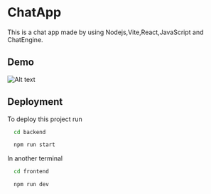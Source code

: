 
# ChatApp

This is a chat app made by using Nodejs,Vite,React,JavaScript and ChatEngine.


## Demo
![Alt text](https://github.com/pallavisaxena215/ChatApp/assets/43824903/6deefce7-dca8-44ec-a3bc-cda0c90dca9f)




## Deployment

To deploy this project run

```bash
  cd backend 
```
```bash
  npm run start 
```

In another terminal 

```bash
  cd frontend
```
```bash
  npm run dev
```